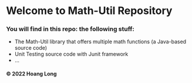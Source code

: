 # Welcome to Math-Util Repository
### You will find in this repo: the following stuff:
* The Math-Util library that offers multiple math functions
(a Java-based source code)
* Unit Testing source code with Junit framework
* ...

#### © 2022 Hoang Long

